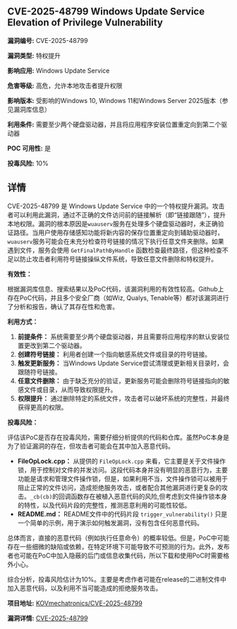 ## CVE-2025-48799 Windows Update Service Elevation of Privilege Vulnerability

**漏洞编号:** CVE-2025-48799

**漏洞类型:** 特权提升

**影响应用:** Windows Update Service

**危害等级:** 高危，允许本地攻击者提升权限

**影响版本:** 受影响的Windows 10, Windows 11和Windows Server 2025版本（参见漏洞库信息）

**利用条件:** 需要至少两个硬盘驱动器，并且将应用程序安装位置重定向到第二个驱动器

**POC 可用性:** 是

**投毒风险:** 10%

## 详情

CVE-2025-48799 是 Windows Update Service 中的一个特权提升漏洞。攻击者可以利用此漏洞，通过不正确的文件访问前的链接解析（即“链接跟随”），提升本地权限。漏洞的根本原因是`wuauserv`服务在处理多个硬盘驱动器时，未正确验证路径。当用户使用存储感知功能将新内容的保存位置重定向到辅助驱动器时，`wuauserv`服务可能会在未充分检查符号链接的情况下执行任意文件夹删除。如果遇到文件，服务会使用 `GetFinalPathByHandle` 函数检查最终路径，但这种检查不足以防止攻击者利用符号链接操纵文件系统，导致任意文件删除和特权提升。

**有效性：**

根据漏洞库信息、搜索结果以及PoC代码，该漏洞利用的有效性较高。Github上存在PoC代码，并且多个安全厂商（如Wiz, Qualys, Tenable等）都对该漏洞进行了分析和报告，确认了其存在性和危害。

**利用方式：**

1.  **前提条件：** 系统需要至少两个硬盘驱动器，并且需要将应用程序的默认安装位置更改到第二个驱动器。
2.  **创建符号链接：** 利用者创建一个指向敏感系统文件或目录的符号链接。
3.  **触发更新服务：** 当Windows Update Service尝试清理或更新相关目录时，会跟随符号链接。
4.  **任意文件删除：** 由于缺乏充分的验证，更新服务可能会删除符号链接指向的敏感文件或目录，从而导致权限提升。
5.  **权限提升：** 通过删除特定的系统文件，攻击者可以破坏系统的完整性，并最终获得更高的权限。

**投毒风险：**

评估该PoC是否存在投毒风险，需要仔细分析提供的代码和仓库。虽然PoC本身是为了验证漏洞的存在，但攻击者可能会在其中加入恶意代码。

*   **FileOpLock.cpp：** 从提供的 `FileOpLock.cpp` 来看，它主要是关于文件操作锁，用于控制对文件的并发访问。这段代码本身并没有明显的恶意行为，主要功能是请求和管理文件操作锁，但是，如果利用不当，文件操作锁可以被用于阻止正常的文件访问，造成拒绝服务攻击，或者配合其他漏洞进行更复杂的攻击。`_cb(cb)`的回调函数存在被植入恶意代码的风险,但考虑到文件操作锁本身的特性，以及代码片段的完整性，推测恶意利用的可能性较低。
*   **README.md：** README文件中的代码片段 `trigger_vulnerability()` 只是一个简单的示例，用于演示如何触发漏洞，没有包含任何恶意代码。

总体而言，直接的恶意代码（例如执行任意命令）的概率较低。但是，PoC中可能存在一些细微的缺陷或依赖，在特定环境下可能导致不可预测的行为。此外，发布者也可能在PoC中加入隐蔽的后门或信息收集代码，所以下载和使用PoC时需要格外小心。

综合分析，投毒风险估计为10%。主要是考虑作者可能在release的二进制文件中加入恶意代码，以及利用不当可能造成的拒绝服务攻击。


**项目地址:** [KOVmechatronics/CVE-2025-48799](https://github.com/KOVmechatronics/CVE-2025-48799)

**漏洞详情:** [CVE-2025-48799](https://nvd.nist.gov/vuln/detail/CVE-2025-48799)